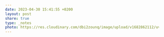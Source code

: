 ```yaml
---
date: 2023-04-30 15:41:55 +0200
layout: post
share: true
type: _notes
photo: https://res.cloudinary.com/dbi2zounq/image/upload/v1682862112/uvsrvbhxmclejgpprges.jpg
---
```


